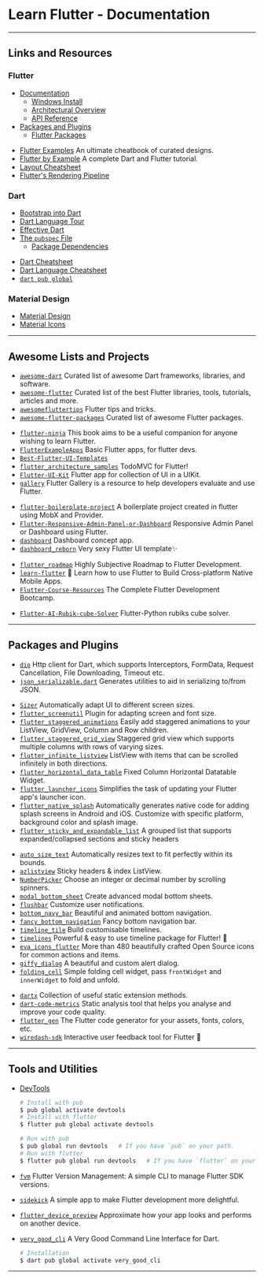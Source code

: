 # Learn Flutter - Documentation

---

## Links and Resources

### Flutter

* [Documentation](https://flutter.dev/docs)
  * [Windows Install](https://flutter.io/docs/get-started/install/windows)
  * [Architectural Overview](https://flutter.dev/docs/resources/architectural-overview)
  * [API Reference](https://api.flutter.dev/index.html)
* [Packages and Plugins](https://flutter.dev/docs/development/packages-and-plugins)
  * [Flutter Packages](https://pub.dev/flutter)

[](.)

* [Flutter Examples](http://flutterexamples.com/) An ultimate cheatbook of curated designs.
* [Flutter by Example](https://flutterbyexample.com/) A complete Dart and Flutter tutorial.
* [Layout Cheatsheet](https://medium.com/flutter-community/flutter-layout-cheat-sheet-5363348d037e)
* [Flutter's Rendering Pipeline](https://www.youtube.com/watch?v=UUfXWzp0-DU)

### Dart

* [Bootstrap into Dart](https://flutter.dev/docs/resources/bootstrap-into-dart)
* [Dart Language Tour](https://dart.dev/guides/language/language-tour)
* [Effective Dart](https://dart.dev/guides/language/effective-dart)
* [The `pubspec` File](https://dart.dev/tools/pub/pubspec)
  * [Package Dependencies](https://dart.dev/tools/pub/dependencies)

[](.)

* [Dart Cheatsheet](https://dart.dev/codelabs/dart-cheatsheet)
* [Dart Language Cheatsheet](https://dart.dev/guides/language/cheatsheet)
* [`dart pub global`](https://dart.dev/tools/pub/cmd/pub-global)

### Material Design

* [Material Design](https://material.io/design/)
* [Material Icons](https://fonts.google.com/icons)

---

## Awesome Lists and Projects

* [`awesome-dart`](https://github.com/yissachar/awesome-dart) Curated list of awesome Dart frameworks, libraries, and software.
* [`awesome-flutter`](https://github.com/Solido/awesome-flutter) Curated list of the best Flutter libraries, tools, tutorials, articles and more.
* [`awesomefluttertips`](https://github.com/erluxman/awesomefluttertips) Flutter tips and tricks.
* [`awesome-flutter-packages`](https://github.com/leisim/awesome-flutter-packages) Curated list of awesome Flutter packages.

[](.)

* [`flutter-ninja`](https://github.com/shubhamhackz/flutter-ninja) This book aims to be a useful companion for anyone wishing to learn Flutter.
* [`FlutterExampleApps`](https://github.com/iampawan/FlutterExampleApps) Basic Flutter apps, for flutter devs.
* [`Best-Flutter-UI-Templates`](https://github.com/mitesh77/Best-Flutter-UI-Templates)
* [`flutter_architecture_samples`](https://github.com/brianegan/flutter_architecture_samples) TodoMVC for Flutter!
* [`Flutter-UI-Kit`](https://github.com/iampawan/Flutter-UI-Kit) Flutter app for collection of UI in a UIKit.
* [`gallery`](https://github.com/flutter/gallery) Flutter Gallery is a resource to help developers evaluate and use Flutter.

[](.)

* [`flutter-boilerplate-project`](https://github.com/zubairehman/flutter-boilerplate-project) A boilerplate project created in flutter using MobX and Provider.
* [`Flutter-Responsive-Admin-Panel-or-Dashboard`](https://github.com/abuanwar072/Flutter-Responsive-Admin-Panel-or-Dashboard) Responsive Admin Panel or Dashboard using Flutter.
* [`dashboard`](https://github.com/Ivaskuu/dashboard) Dashboard concept app.
* [`dashboard_reborn`](https://github.com/urmilshroff/dashboard_reborn) Very sexy Flutter UI template✨

[](.)

* [`flutter_roadmap`](https://github.com/olexale/flutter_roadmap) Highly Subjective Roadmap to Flutter Development.
* [`learn-flutter`](https://github.com/dwyl/learn-flutter) 🦋 Learn how to use Flutter to Build Cross-platform Native Mobile Apps.
* [`Flutter-Course-Resources`](https://github.com/londonappbrewery/Flutter-Course-Resources) The Complete Flutter Development Bootcamp.

[](.)

* [`Flutter-AI-Rubik-cube-Solver`](https://github.com/brinesoftwares/Flutter-AI-Rubik-cube-Solver) Flutter-Python rubiks cube solver.

---

## Packages and Plugins

* [`dio`](https://github.com/flutterchina/dio) Http client for Dart, which supports Interceptors, FormData, Request Cancellation, File Downloading, Timeout etc.
* [`json_serializable.dart`](https://github.com/google/json_serializable.dart) Generates utilities to aid in serializing to/from JSON.

[](.)

* [`Sizer`](https://github.com/TechnoUrmish/Sizer) Automatically adapt UI to different screen sizes.
* [`flutter_screenutil`](https://github.com/OpenFlutter/flutter_screenutil) Plugin for adapting screen and font size.
* [`flutter_staggered_animations`](https://github.com/mobiten/flutter_staggered_animations) Easily add staggered animations to your ListView, GridView, Column and Row children.
* [`flutter_staggered_grid_view`](https://github.com/letsar/flutter_staggered_grid_view) Staggered grid view which supports multiple columns with rows of varying sizes.
* [`flutter_infinite_listview`](https://github.com/fluttercommunity/flutter_infinite_listview) ListView with items that can be scrolled infinitely in both directions.
* [`flutter_horizontal_data_table`](https://github.com/MayLau-CbL/flutter_horizontal_data_table) Fixed Column Horizontal Datatable Widget.
* [`flutter_launcher_icons`](https://github.com/fluttercommunity/flutter_launcher_icons) Simplifies the task of updating your Flutter app's launcher icon.
* [`flutter_native_splash`](https://github.com/jonbhanson/flutter_native_splash) Automatically generates native code for adding splash screens in Android and iOS. Customize with specific platform, background color and splash image.
* [`flutter_sticky_and_expandable_list`](https://github.com/tp7309/flutter_sticky_and_expandable_list) A grouped list that supports expanded/collapsed sections and sticky headers

[](.)

* [`auto_size_text`](https://github.com/leisim/auto_size_text) Automatically resizes text to fit perfectly within its bounds.
* [`azlistview`](https://github.com/flutterchina/azlistview) Sticky headers & index ListView.
* [`NumberPicker`](https://github.com/MarcinusX/NumberPicker) Choose an integer or decimal number by scrolling spinners.
* [`modal_bottom_sheet`](https://github.com/jamesblasco/modal_bottom_sheet) Create advanced modal bottom sheets.
* [`flushbar`](https://github.com/AndreHaueisen/flushbar) Customize user notifications.
* [`bottom_navy_bar`](https://github.com/pedromassango/bottom_navy_bar) Beautiful and animated bottom navigation.
* [`fancy_bottom_navigation`](https://github.com/tunitowen/fancy_bottom_navigation) Fancy bottom navigation bar.
* [`timeline_tile`](https://github.com/JHBitencourt/timeline_tile) Build customisable timelines.
* [`timelines`](https://github.com/chulwoo-park/timelines) Powerful & easy to use timeline package for Flutter! 🚀
* [`eva_icons_flutter`](https://github.com/piyushmaurya23/eva_icons_flutter) More than 480 beautifully crafted Open Source icons for common actions and items.
* [`giffy_dialog`](https://github.com/xsahil03x/giffy_dialog) A beautiful and custom alert dialog.
* [`folding_cell`](https://github.com/faob-dev/folding_cell) Simple folding cell widget, pass `frontWidget` and `innerWidget` to fold and unfold.

[](.)

* [`dartx`](https://github.com/leisim/dartx) Collection of useful static extension methods.
* [`dart-code-metrics`](https://github.com/dart-code-checker/dart-code-metrics) Static analysis tool that helps you analyse and improve your code quality.
* [`flutter_gen`](https://github.com/FlutterGen/flutter_gen) The Flutter code generator for your assets, fonts, colors, etc.
* [`wiredash-sdk`](https://github.com/wiredashio/wiredash-sdk) Interactive user feedback tool for Flutter 🎉

---

## Tools and Utilities

* [DevTools](https://flutter.dev/docs/development/tools/devtools/overview)

  ```bash
  # Install with pub
  $ pub global activate devtools
  # Install with flutter
  $ flutter pub global activate devtools
  ```

  ```bash
  # Run with pub
  $ pub global run devtools   # If you have `pub` on your path.
  # Run with flutter
  $ flutter pub global run devtools   # If you have `flutter` on your path.
  ```

* [`fvm`](https://github.com/leoafarias/fvm) Flutter Version Management: A simple CLI to manage Flutter SDK versions.
* [`sidekick`](https://github.com/leoafarias/sidekick) A simple app to make Flutter development more delightful.
* [`flutter_device_preview`](https://github.com/aloisdeniel/flutter_device_preview) Approximate how your app looks and performs on another device.

[](.)

* [`very_good_cli`](https://github.com/VeryGoodOpenSource/very_good_cli) A Very Good Command Line Interface for Dart.

  ```bash
  # Installation
  $ dart pub global activate very_good_cli
  ```

---
